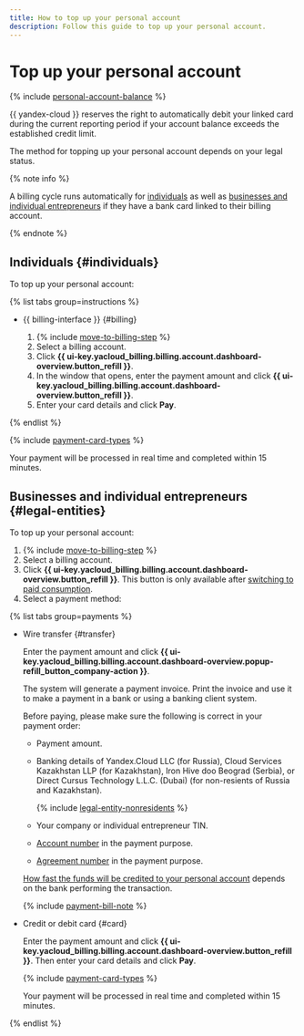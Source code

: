 ```yaml
---
title: How to top up your personal account
description: Follow this guide to top up your personal account.
---
```


# Top up your personal account

{% include [personal-account-balance](../_includes/personal-account-balance.md) %}

{{ yandex-cloud }} reserves the right to automatically debit your linked card during the current reporting period if your account balance exceeds the established credit limit.

 

The method for topping up your personal account depends on your legal status.

{% note info %}

A billing cycle runs automatically for [individuals](../payment/billing-cycle-individual.md) as well as [businesses and individual entrepreneurs](../payment/billing-cycle-business.md) if they have a bank card linked to their billing account.

{% endnote %}

## Individuals {#individuals}

To top up your personal account:

{% list tabs group=instructions %}

- {{ billing-interface }} {#billing}

  1. {% include [move-to-billing-step](../_includes/move-to-billing-step.md) %}
  1. Select a billing account.
  1. Click **{{ ui-key.yacloud_billing.billing.account.dashboard-overview.button_refill }}**.
  1. In the window that opens, enter the payment amount and click **{{ ui-key.yacloud_billing.billing.account.dashboard-overview.button_refill }}**.
  1. Enter your card details and click **Pay**.

{% endlist %}

{% include [payment-card-types](../../_includes/billing/payment-card-types.md) %}

Your payment will be processed in real time and completed within 15 minutes.

## Businesses and individual entrepreneurs {#legal-entities}


To top up your personal account:

1. {% include [move-to-billing-step](../_includes/move-to-billing-step.md) %}
1. Select a billing account.
1. Click **{{ ui-key.yacloud_billing.billing.account.dashboard-overview.button_refill }}**. This button is only available after [switching to paid consumption](activate-commercial.md).
1. Select a payment method:

  {% list tabs group=payments %}

   - Wire transfer {#transfer}

     Enter the payment amount and click **{{ ui-key.yacloud_billing.billing.account.dashboard-overview.popup-refill_button_company-action }}**.

     The system will generate a payment invoice. Print the invoice and use it to make a payment in a bank or using a banking client system.

     Before paying, please make sure the following is correct in your payment order:
     * Payment amount.
     * Banking details of Yandex.Cloud LLC (for Russia), Cloud Services Kazakhstan LLP (for Kazakhstan), Iron Hive doo Beograd (Serbia), or Direct Cursus Technology L.L.C. (Dubai) (for non-resients of Russia and Kazakhstan).

       {% include [legal-entity-nonresidents](../../_includes/billing/legal-entity-nonresidents.md) %}

     * Your company or individual entrepreneur TIN.
     * [Account number](../concepts/personal-account.md#id) in the payment purpose.
     * [Agreement number](../concepts/contract.md) in the payment purpose.

     [How fast the funds will be credited to your personal account](../payment/payment-methods-business.md#limits) depends on the bank performing the transaction.

     {% include [payment-bill-note](../_includes/payment-bill-note.md) %}

  - Credit or debit card {#card}

    Enter the payment amount and click **{{ ui-key.yacloud_billing.billing.account.dashboard-overview.button_refill }}**. Then enter your card details and click **Pay**.

    {% include [payment-card-types](../../_includes/billing/payment-card-types-business.md) %}

    Your payment will be processed in real time and completed within 15 minutes.

  {% endlist %}